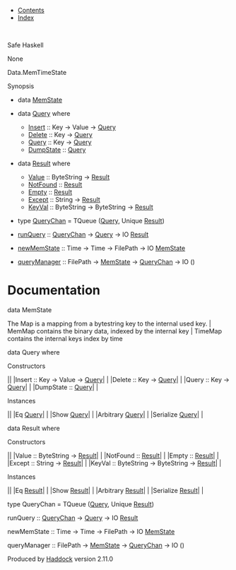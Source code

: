 -   [Contents](index.html)
-   [Index](doc-index.html)

 

Safe Haskell

None

Data.MemTimeState

Synopsis

-   data [MemState](#t:MemState)
-   data [Query](#t:Query) where
    -   [Insert](#v:Insert) :: Key -\> Value -\> [Query](Data-MemTimeState.html#t:Query)
    -   [Delete](#v:Delete) :: Key -\> [Query](Data-MemTimeState.html#t:Query)
    -   [Query](#v:Query) :: Key -\> [Query](Data-MemTimeState.html#t:Query)
    -   [DumpState](#v:DumpState) :: [Query](Data-MemTimeState.html#t:Query)

-   data [Result](#t:Result) where
    -   [Value](#v:Value) :: ByteString -\> [Result](Data-MemTimeState.html#t:Result)
    -   [NotFound](#v:NotFound) :: [Result](Data-MemTimeState.html#t:Result)
    -   [Empty](#v:Empty) :: [Result](Data-MemTimeState.html#t:Result)
    -   [Except](#v:Except) :: String -\> [Result](Data-MemTimeState.html#t:Result)
    -   [KeyVal](#v:KeyVal) :: ByteString -\> ByteString -\> [Result](Data-MemTimeState.html#t:Result)

-   type [QueryChan](#t:QueryChan) = TQueue ([Query](Data-MemTimeState.html#t:Query), Unique [Result](Data-MemTimeState.html#t:Result))
-   [runQuery](#v:runQuery) :: [QueryChan](Data-MemTimeState.html#t:QueryChan) -\> [Query](Data-MemTimeState.html#t:Query) -\> IO [Result](Data-MemTimeState.html#t:Result)
-   [newMemState](#v:newMemState) :: Time -\> Time -\> FilePath -\> IO [MemState](Data-MemTimeState.html#t:MemState)
-   [queryManager](#v:queryManager) :: FilePath -\> [MemState](Data-MemTimeState.html#t:MemState) -\> [QueryChan](Data-MemTimeState.html#t:QueryChan) -\> IO ()

Documentation
=============

data MemState

The Map is a mapping from a bytestring key to the internal used key. | MemMap contains the binary data, indexed by the internal key | TimeMap contains the internal keys index by time

data Query where

Constructors

||
|Insert :: Key -\> Value -\> [Query](Data-MemTimeState.html#t:Query)| |
|Delete :: Key -\> [Query](Data-MemTimeState.html#t:Query)| |
|Query :: Key -\> [Query](Data-MemTimeState.html#t:Query)| |
|DumpState :: [Query](Data-MemTimeState.html#t:Query)| |

Instances

||
|Eq [Query](Data-MemTimeState.html#t:Query)| |
|Show [Query](Data-MemTimeState.html#t:Query)| |
|Arbitrary [Query](Data-MemTimeState.html#t:Query)| |
|Serialize [Query](Data-MemTimeState.html#t:Query)| |

data Result where

Constructors

||
|Value :: ByteString -\> [Result](Data-MemTimeState.html#t:Result)| |
|NotFound :: [Result](Data-MemTimeState.html#t:Result)| |
|Empty :: [Result](Data-MemTimeState.html#t:Result)| |
|Except :: String -\> [Result](Data-MemTimeState.html#t:Result)| |
|KeyVal :: ByteString -\> ByteString -\> [Result](Data-MemTimeState.html#t:Result)| |

Instances

||
|Eq [Result](Data-MemTimeState.html#t:Result)| |
|Show [Result](Data-MemTimeState.html#t:Result)| |
|Arbitrary [Result](Data-MemTimeState.html#t:Result)| |
|Serialize [Result](Data-MemTimeState.html#t:Result)| |

type QueryChan = TQueue ([Query](Data-MemTimeState.html#t:Query), Unique [Result](Data-MemTimeState.html#t:Result))

runQuery :: [QueryChan](Data-MemTimeState.html#t:QueryChan) -\> [Query](Data-MemTimeState.html#t:Query) -\> IO [Result](Data-MemTimeState.html#t:Result)

newMemState :: Time -\> Time -\> FilePath -\> IO [MemState](Data-MemTimeState.html#t:MemState)

queryManager :: FilePath -\> [MemState](Data-MemTimeState.html#t:MemState) -\> [QueryChan](Data-MemTimeState.html#t:QueryChan) -\> IO ()

Produced by [Haddock](http://www.haskell.org/haddock/) version 2.11.0
